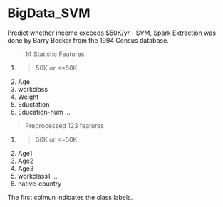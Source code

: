 # BigData_SVM
Predict whether income exceeds $50K/yr - SVM, Spark
Extraction was done by Barry Becker from the 1994 Census database.

> 14 Statistic Features
1. >50K or <=50K
2. Age
3. workclass
4. Weight
5. Eductation
6. Education-num
...

> Preprocessed 123 features
1. >50K or <=50K
2. Age1
3. Age2
4. Age3
5. workclass1
...
124. native-country

The first colmun indicates the class labels.
